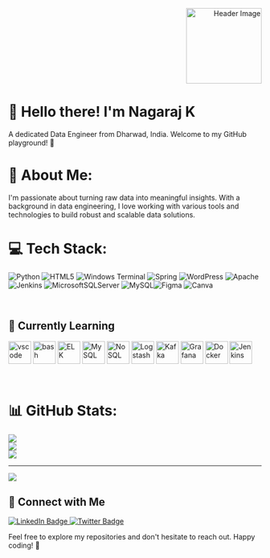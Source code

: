 <!-- Header Section -->
<p align="right">
  <img src="https://your-image-url.com/cool-image.png" alt="Header Image" width="150">
</p>

<!-- Introduction Section -->
<h1 align="left">👋 Hello there! I'm Nagaraj K</h1>
<p align="left">A dedicated Data Engineer from Dharwad, India. Welcome to my GitHub playground! 🚀</p>





# 💫 About Me:
I'm passionate about turning raw data into meaningful insights. With a background in data engineering, I love working with various tools and technologies to build robust and scalable data solutions.


# 💻 Tech Stack:
![Python](https://img.shields.io/badge/python-3670A0?style=for-the-badge&logo=python&logoColor=ffdd54) ![HTML5](https://img.shields.io/badge/html5-%23E34F26.svg?style=for-the-badge&logo=html5&logoColor=white) ![Windows Terminal](https://img.shields.io/badge/Windows%20Terminal-%234D4D4D.svg?style=for-the-badge&logo=windows-terminal&logoColor=white) ![Spring](https://img.shields.io/badge/spring-%236DB33F.svg?style=for-the-badge&logo=spring&logoColor=white) ![WordPress](https://img.shields.io/badge/WordPress-%23117AC9.svg?style=for-the-badge&logo=WordPress&logoColor=white) ![Apache](https://img.shields.io/badge/apache-%23D42029.svg?style=for-the-badge&logo=apache&logoColor=white) ![Jenkins](https://img.shields.io/badge/jenkins-%232C5263.svg?style=for-the-badge&logo=jenkins&logoColor=white) ![MicrosoftSQLServer](https://img.shields.io/badge/Microsoft%20SQL%20Server-CC2927?style=for-the-badge&logo=microsoft%20sql%20server&logoColor=white) ![MySQL](https://img.shields.io/badge/mysql-%2300000f.svg?style=for-the-badge&logo=mysql&logoColor=white)![Figma](https://img.shields.io/badge/figma-%23F24E1E.svg?style=for-the-badge&logo=figma&logoColor=white) ![Canva](https://img.shields.io/badge/Canva-%2300C4CC.svg?style=for-the-badge&logo=Canva&logoColor=white)




<br/>

<!-- Learning Section -->
<h2 align="left">🌱 Currently Learning</h2>
<p align="left">
  <img src="https://cdn.jsdelivr.net/gh/devicons/devicon/icons/vscode/vscode-original.svg" alt="vscode" width="45" height="45"/>
  <img src="https://cdn.jsdelivr.net/gh/devicons/devicon/icons/bash/bash-original.svg" alt="bash" width="45" height="45"/>
  <img src="https://cdn.jsdelivr.net/gh/devicons/devicon/icons/elasticsearch/elasticsearch-original.svg" alt="ELK" width="45" height="45"/>
  <img src="https://cdn.jsdelivr.net/gh/devicons/devicon/icons/mysql/mysql-original.svg" alt="MySQL" width="45" height="45"/>
  <img src="https://cdn.jsdelivr.net/gh/devicons/devicon/icons/mongodb/mongodb-original.svg" alt="NoSQL" width="45" height="45"/>
  <img src="https://cdn.jsdelivr.net/gh/devicons/devicon/icons/logstash/logstash-original.svg" alt="Logstash" width="45" height="45"/>
  <img src="https://cdn.jsdelivr.net/gh/devicons/devicon/icons/apachekafka/apachekafka-original.svg" alt="Kafka" width="45" height="45"/>
  <img src="https://cdn.jsdelivr.net/gh/devicons/devicon/icons/grafana/grafana-original.svg" alt="Grafana" width="45" height="45"/>
  <img src="https://cdn.jsdelivr.net/gh/devicons/devicon/icons/docker/docker-original.svg" alt="Docker" width="45" height="45"/>
  <img src="https://cdn.jsdelivr.net/gh/devicons/devicon/icons/jenkins/jenkins-original.svg" alt="Jenkins" width="45" height="45"/>
</p>

<br/>

# 📊 GitHub Stats:
![](https://github-readme-stats.vercel.app/api?username=im-nagaraj&theme=dark&hide_border=false&include_all_commits=true&count_private=true)<br/>
![](https://github-readme-streak-stats.herokuapp.com/?user=im-nagaraj&theme=dark&hide_border=false)<br/>
![](https://github-readme-stats.vercel.app/api/top-langs/?username=im-nagaraj&theme=dark&hide_border=false&include_all_commits=true&count_private=true&layout=compact)

---
[![](https://visitcount.itsvg.in/api?id=im-nagaraj&icon=0&color=0)](https://visitcount.itsvg.in)

<!-- Proudly created with GPRM ( https://gprm.itsvg.in ) -->


<!-- Connect Section -->
<h2 align="left">🤝 Connect with Me</h2>
<p align="left">
  <a href="your-linkedin-profile">
    <img src="https://img.shields.io/badge/LinkedIn-%230A66C2.svg?&style=for-the-badge&logo=linkedin&logoColor=white" alt="LinkedIn Badge">
  </a>
  <a href="your-twitter-profile">
    <img src="https://img.shields.io/badge/Twitter-%231DA1F2.svg?&style=for-the-badge&logo=twitter&logoColor=white" alt="Twitter Badge">
  </a>
</p>




<!-- Footer Section -->
<p align="left">Feel free to explore my repositories and don't hesitate to reach out. Happy coding! 🚀</p>
